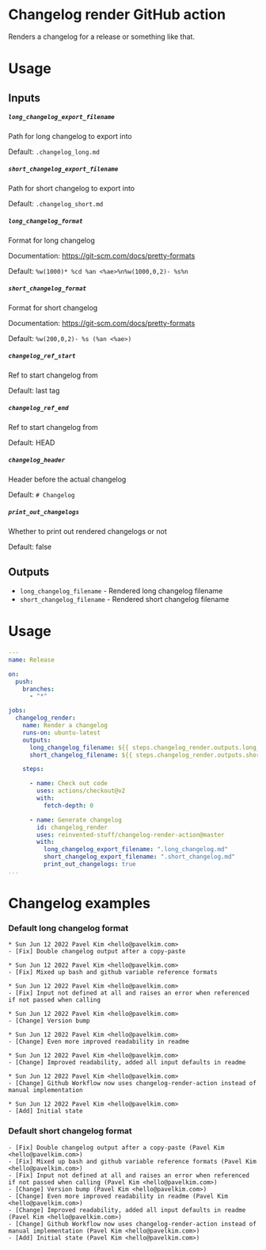 # Changelog render GitHub action

Renders a changelog for a release or something like that.

# Usage


## Inputs

##### `long_changelog_export_filename`

Path for long changelog to export into

Default: `.changelog_long.md`

##### `short_changelog_export_filename`

Path for short changelog to export into 

Default: `.changelog_short.md`

##### `long_changelog_format`

Format for long changelog

Documentation: https://git-scm.com/docs/pretty-formats

Default: `%w(1000)* %cd %an <%ae>%n%w(1000,0,2)- %s%n`

##### `short_changelog_format`

Format for short changelog

Documentation: https://git-scm.com/docs/pretty-formats

Default: `%w(200,0,2)- %s (%an <%ae>)`

##### `changelog_ref_start`

Ref to start changelog from 

Default: last tag

##### `changelog_ref_end`

Ref to start changelog from 

Default: HEAD

##### `changelog_header`

Header before the actual changelog

Default: `# Changelog`

##### `print_out_changelogs`

Whether to print out rendered changelogs or not

Default: false


## Outputs

* `long_changelog_filename` - Rendered long changelog filename
* `short_changelog_filename` - Rendered short changelog filename

# Usage

```yaml
---
name: Release

on:
  push:
    branches:
      - "*"

jobs:
  changelog_render:
    name: Render a changelog
    runs-on: ubuntu-latest
    outputs:
      long_changelog_filename: ${{ steps.changelog_render.outputs.long_changelog_filename }}
      short_changelog_filename: ${{ steps.changelog_render.outputs.short_changelog_filename }}

    steps:

      - name: Check out code
        uses: actions/checkout@v2
        with:
          fetch-depth: 0

      - name: Generate changelog
        id: changelog_render
        uses: reinvented-stuff/changelog-render-action@master
        with:
          long_changelog_export_filename: ".long_changelog.md"
          short_changelog_export_filename: ".short_changelog.md"
          print_out_changelogs: true
...

```

# Changelog examples

### Default long changelog format

```
* Sun Jun 12 2022 Pavel Kim <hello@pavelkim.com>
- [Fix] Double changelog output after a copy-paste

* Sun Jun 12 2022 Pavel Kim <hello@pavelkim.com>
- [Fix] Mixed up bash and github variable reference formats

* Sun Jun 12 2022 Pavel Kim <hello@pavelkim.com>
- [Fix] Input not defined at all and raises an error when referenced if not passed when calling

* Sun Jun 12 2022 Pavel Kim <hello@pavelkim.com>
- [Change] Version bump

* Sun Jun 12 2022 Pavel Kim <hello@pavelkim.com>
- [Change] Even more improved readability in readme

* Sun Jun 12 2022 Pavel Kim <hello@pavelkim.com>
- [Change] Improved readability, added all input defaults in readme

* Sun Jun 12 2022 Pavel Kim <hello@pavelkim.com>
- [Change] Github Workflow now uses changelog-render-action instead of manual implementation

* Sun Jun 12 2022 Pavel Kim <hello@pavelkim.com>
- [Add] Initial state
```

### Default short changelog format

```
- [Fix] Double changelog output after a copy-paste (Pavel Kim <hello@pavelkim.com>)
- [Fix] Mixed up bash and github variable reference formats (Pavel Kim <hello@pavelkim.com>)
- [Fix] Input not defined at all and raises an error when referenced if not passed when calling (Pavel Kim <hello@pavelkim.com>)
- [Change] Version bump (Pavel Kim <hello@pavelkim.com>)
- [Change] Even more improved readability in readme (Pavel Kim <hello@pavelkim.com>)
- [Change] Improved readability, added all input defaults in readme (Pavel Kim <hello@pavelkim.com>)
- [Change] Github Workflow now uses changelog-render-action instead of manual implementation (Pavel Kim <hello@pavelkim.com>)
- [Add] Initial state (Pavel Kim <hello@pavelkim.com>)
```
